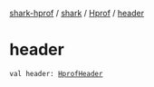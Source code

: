 [shark-hprof](../../index.md) / [shark](../index.md) / [Hprof](index.md) / [header](./header.md)

# header

`val header: `[`HprofHeader`](../-hprof-header/index.md)